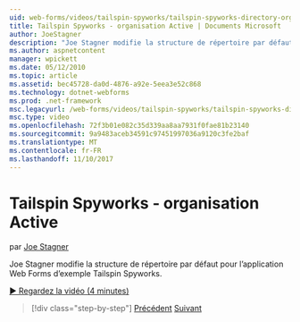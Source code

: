 ```yaml
---
uid: web-forms/videos/tailspin-spyworks/tailspin-spyworks-directory-organization
title: Tailspin Spyworks - organisation Active | Documents Microsoft
author: JoeStagner
description: "Joe Stagner modifie la structure de répertoire par défaut pour l’application Web Forms d’exemple Tailspin Spyworks."
ms.author: aspnetcontent
manager: wpickett
ms.date: 05/12/2010
ms.topic: article
ms.assetid: bec45728-da0d-4876-a92e-5eea3e52c868
ms.technology: dotnet-webforms
ms.prod: .net-framework
msc.legacyurl: /web-forms/videos/tailspin-spyworks/tailspin-spyworks-directory-organization
msc.type: video
ms.openlocfilehash: 72f3b01e082c35d339aa8aa7931f0fae81b23140
ms.sourcegitcommit: 9a9483aceb34591c97451997036a9120c3fe2baf
ms.translationtype: MT
ms.contentlocale: fr-FR
ms.lasthandoff: 11/10/2017
---
```

<a name="tailspin-spyworks---directory-organization"></a>Tailspin Spyworks - organisation Active
====================
par [Joe Stagner](https://github.com/JoeStagner)

Joe Stagner modifie la structure de répertoire par défaut pour l’application Web Forms d’exemple Tailspin Spyworks.

[&#9654; Regardez la vidéo (4 minutes)](https://channel9.msdn.com/Blogs/ASP-NET-Site-Videos/tailspin-spyworks-directory-organization)

>[!div class="step-by-step"]
[Précédent](tailspin-spyworks-intro-ui-and-edm.md)
[Suivant](tailspin-spyworks-category-menu.md)
